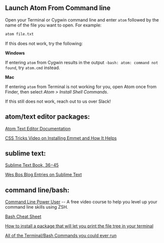 ## Launch Atom From Command line

Open your Terminal or Cygwin command line and enter `atom` followed by the name of the file you want to open. For example:

```bash
atom file.txt
```
If this does not work, try the following:   

**Windows**  

If entering `atom` from Cygwin results in the output `-bash: atom: command not found`, try `atom.cmd` instead.

**Mac**  

If entering `atom` from Terminal is not working for you, open Atom once from Finder, then select *Atom > Install Shell Commands*.

If this still does not work, reach out to us over Slack!

## atom/text editor packages:

[Atom Text Editor Documentation](http://flight-manual.atom.io/)

[CSS Tricks Video on Installing Emmet and How It Helps](https://css-tricks.com/video-screencasts/129-emmet-awesome/)

## sublime text:

[Sublime Text Book, $36-$45](https://sublimetextbook.com/)

[Wes Bos Blog Entries on Sublime Text](http://wesbos.com/category/sublime-text/)

## command line/bash:

[Command Line Power User](http://commandlinepoweruser.com/) -- A free video course to help you level up your command line skills using ZSH.

[Bash Cheat Sheet](http://cli.learncodethehardway.org/bash_cheat_sheet.pdf)

[How to install a package that will let you print the file tree in your terminal](http://askubuntu.com/questions/431251/how-to-print-the-directory-tree-in-terminal)

[All of the Terminal/Bash Commands you could ever run](http://ss64.com/bash/)
